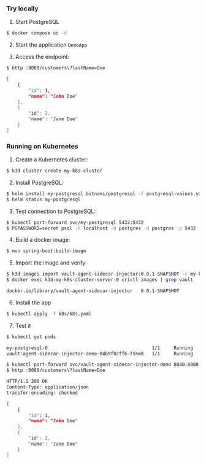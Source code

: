 ### Try locally

1. Start PostgreSQL

```bash
$ docker compose uo -d
```

2. Start the application `DemoApp`

3. Access the endpoint:

```bash
$ http :8080/customers\?lastName=Doe

[
    {
        "id": 1,
        "name": "John Doe"
    },
    {
        "id": 2,
        "name": "Jane Doe"
    }
]
```

### Running on Kubernetes

1. Create a Kubernetes cluster:

```bash
$ k3d cluster create my-k8s-cluster
```

2. Install PostgreSQL:

```bash
$ helm install my-postgresql bitnami/postgresql -f postgresql-values.yaml
$ helm status my-postgresql
```

3. Test connection to PostgreSQL:

```bash
$ kubectl port-forward svc/my-postgresql 5432:5432
$ PGPASSWORD=secret psql -h localhost -U postgres -d postgres -p 5432
```

4. Build a docker image:

```bash
$ mvn spring-boot:build-image
```

5. Import the image and verify

```bash
$ k3d images import vault-agent-sidecar-injector:0.0.1-SNAPSHOT -c my-k8s-cluster 
$ docker exec k3d-my-k8s-cluster-server-0 crictl images | grep vault

docker.io/library/vault-agent-sidecar-injector   0.0.1-SNAPSHOT         9dab214fd7203       361MB
```

6. Install the app

```bash
$ kubectl apply -f k8s/k8s.yaml
```

7. Test it 

```bash
$ kubectl get pods 

my-postgresql-0                                      1/1     Running   0          20m
vault-agent-sidecar-injector-demo-84b9f8cff6-fshm8   1/1     Running   0          2m29s

$ kubectl port-forward svc/vault-agent-sidecar-injector-demo 8080:8080
$ http :8080/customers\?lastName=Doe

HTTP/1.1 200 OK
Content-Type: application/json
transfer-encoding: chunked

[
    {
        "id": 1,
        "name": "John Doe"
    },
    {
        "id": 2,
        "name": "Jane Doe"
    }
]
```
